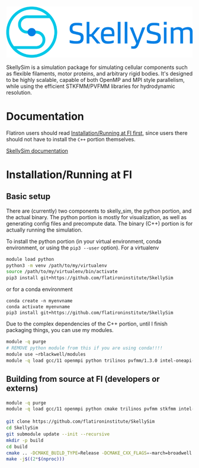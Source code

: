 ![](docs/source/images/SkellySim_Logo_RGB_Full.png)

SkellySim is a simulation package for simulating cellular components such as flexible filaments, motor proteins, and arbitrary rigid bodies.
It's designed to be highly scalable, capable of both OpenMP and MPI style parallelism, while using the efficient STKFMM/PVFMM libraries for hydrodynamic resolution.

# Documentation
Flatiron users should read [Installation/Running at FI first](#installation-running-at-fi),
since users there should not have to install the `C++` portion themselves.

[SkellySim documentation](https://users.flatironinstitute.org/~rblackwell/py-skellysim)

# Installation/Running at FI
## Basic setup
There are (currently) two components to skelly_sim, the python portion, and the actual
binary. The python portion is mostly for visualization, as well as generating config files and
precompute data. The binary (C++) portion is for actually running the simulation.

To install the python portion (in your virtual environment, conda environment, or using the `pip3 --user` option). For a virtualenv
```bash
module load python
python3 -m venv /path/to/my/virtualenv
source /path/to/my/virtualenv/bin/activate
pip3 install git+https://github.com/flatironinstitute/SkellySim
```
or for a conda environment
```
conda create -n myenvname
conda activate myenvname
pip3 install git+https://github.com/flatironinstitute/SkellySim
```
Due to the complex dependencies of the C++ portion, until I finish packaging things, you can use my modules. 
```bash
module -q purge
# REMOVE python module from this if you are using conda!!!!
module use ~rblackwell/modules
module -q load gcc/11 openmpi python trilinos pvfmm/1.3.0 intel-oneapi-mkl cuda flexiblas skelly_sim
```

## Building from source at FI (developers or externs)


```bash
module -q purge
module -q load gcc/11 openmpi python cmake trilinos pvfmm stkfmm intel-oneapi-mkl cuda boost flexiblas

git clone https://github.com/flatironinstitute/SkellySim
cd SkellySim
git submodule update --init --recursive
mkdir -p build
cd build
cmake .. -DCMAKE_BUILD_TYPE=Release -DCMAKE_CXX_FLAGS=-march=broadwell -DCMAKE_CUDA_ARCHITECTURES="70;75;86;90" -DBLA_VENDOR=FlexiBLAS
make -j$((2*$(nproc)))
```
